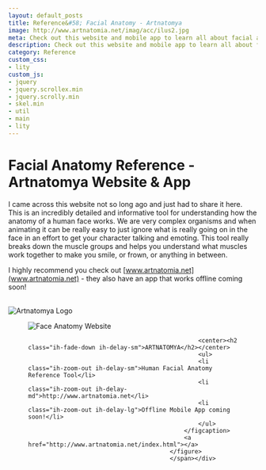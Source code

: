 ```yaml
---
layout: default_posts
title: Reference&#58; Facial Anatomy - Artnatomya
image: http://www.artnatomia.net/imag/acc/ilus2.jpg
meta: Check out this website and mobile app to learn all about facial anatomy - Artnatomya
description: Check out this website and mobile app to learn all about facial anatomy - Artnatomya
category: Reference
custom_css:
- lity
custom_js:
- jquery
- jquery.scrollex.min
- jquery.scrolly.min
- skel.min
- util
- main
- lity
---
```

<h1 class="major">Facial Anatomy Reference - Artnatomya Website &amp; App</h1>
I came across this website not so long ago and just had to share it here. This is an incredibly detailed and informative tool for understanding how the anatomy of a human face works. We are very complex organisms and when animating it can be really easy to just ignore what is really going on in the face in an effort to get your character talking and emoting. This tool really breaks down the muscle groups and helps you understand what muscles work together to make you smile, or frown, or anything in between.

I highly recommend you check out [www.artnatomia.net](www.artnatomia.net) - they also have an app that works offline coming soon! 
<br />
<br />

<div>
    <span class="image fit">
        <img src="http://www.artnatomia.net/imag/tits/bannerING.png" alt="Artnatomya Logo"/>
    </span>
</div>


<div><span class="image fit"><figure class="imghvr-strip-shutter-up"><img src="http://www.artnatomia.net/imag/acc/ilus2.jpg" alt="Face Anatomy Website" />
                                                <figcaption>
                                                    
                                                    <center><h2 class="ih-fade-down ih-delay-sm">ARTNATOMYA</h2></center>
                                                    <ul>
                                                    <li class="ih-zoom-out ih-delay-sm">Human Facial Anatomy Reference Tool</li>
                                                    <li class="ih-zoom-out ih-delay-md">http://www.artnatomia.net</li>
                                                    <li class="ih-zoom-out ih-delay-lg">Offline Mobile App coming soon!</li>                       
                                                    </ul>                                        
                                                </figcaption>
                                                <a href="http://www.artnatomia.net/index.html"></a>
                                            </figure>
                                            </span></div>






